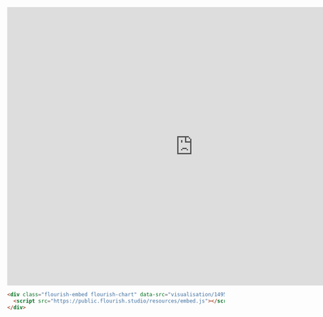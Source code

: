 
<iframe src="https://data.oecd.org/chart/7b4S" width="860" height="645" style="border: 0" mozallowfullscreen="true" webkitallowfullscreen="true" allowfullscreen="true"><a href="https://data.oecd.org/chart/7b4S" target="_blank">OECD Chart: General government debt, Total, % of GDP, Annual, 2018</a></iframe>

```html
<div class="flourish-embed flourish-chart" data-src="visualisation/14950836">
  <script src="https://public.flourish.studio/resources/embed.js"></script>
</div>
```
